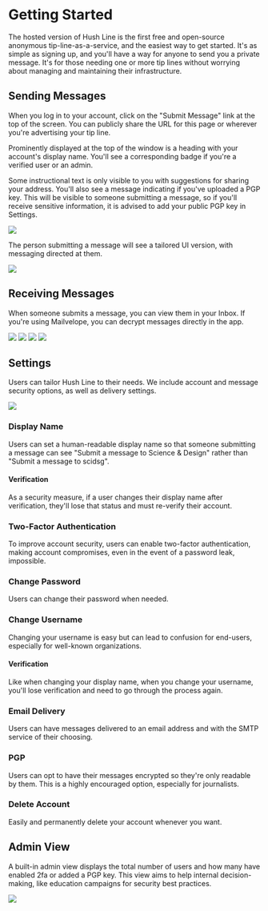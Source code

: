 # Getting Started

The hosted version of Hush Line is the first free and open-source anonymous tip-line-as-a-service, and the easiest way to get started. It's as simple as signing up, and you'll have a way for anyone to send you a private message. It's for those needing one or more tip lines without worrying about managing and maintaining their infrastructure. 

## Sending Messages

When you log in to your account, click on the "Submit Message" link at the top of the screen. You can publicly share the URL for this page or wherever you're advertising your tip line. 

Prominently displayed at the top of the window is a heading with your account's display name. You'll see a corresponding badge if you're a verified user or an admin.

Some instructional text is only visible to you with suggestions for sharing your address. You'll also see a message indicating if you've uploaded a PGP key. This will be visible to someone submitting a message, so if you'll receive sensitive information, it is advised to add your public PGP key in Settings. 

<img src="../img/Submit.1.png">

The person submitting a message will see a tailored UI version, with messaging directed at them.

<img src="../img/Submit.2.png">

## Receiving Messages

When someone submits a message, you can view them in your Inbox. If you're using Mailvelope, you can decrypt messages directly in the app.

<img src="../img/Inbox.1.png">
<img src="../img/Read.1.png">
<img src="../img/Read.2.png">
<img src="../img/Read.3.png">

## Settings

Users can tailor Hush Line to their needs. We include account and message security options, as well as delivery settings.

<img src="../img/Settings.1.png">

### Display Name

Users can set a human-readable display name so that someone submitting a message can see "Submit a message to Science & Design" rather than "Submit a message to scidsg".

#### Verification

As a security measure, if a user changes their display name after verification, they'll lose that status and must re-verify their account.

### Two-Factor Authentication

To improve account security, users can enable two-factor authentication, making account compromises, even in the event of a password leak, impossible.

### Change Password

Users can change their password when needed.

### Change Username

Changing your username is easy but can lead to confusion for end-users, especially for well-known organizations.

#### Verification

Like when changing your display name, when you change your username, you'll lose verification and need to go through the process again.

### Email Delivery

Users can have messages delivered to an email address and with the SMTP service of their choosing.

### PGP

Users can opt to have their messages encrypted so they're only readable by them. This is a highly encouraged option, especially for journalists.

### Delete Account

Easily and permanently delete your account whenever you want. 

## Admin View

A built-in admin view displays the total number of users and how many have enabled 2fa or added a PGP key. This view aims to help internal decision-making, like education campaigns for security best practices.

<img src="../img/Admin.1.png">
